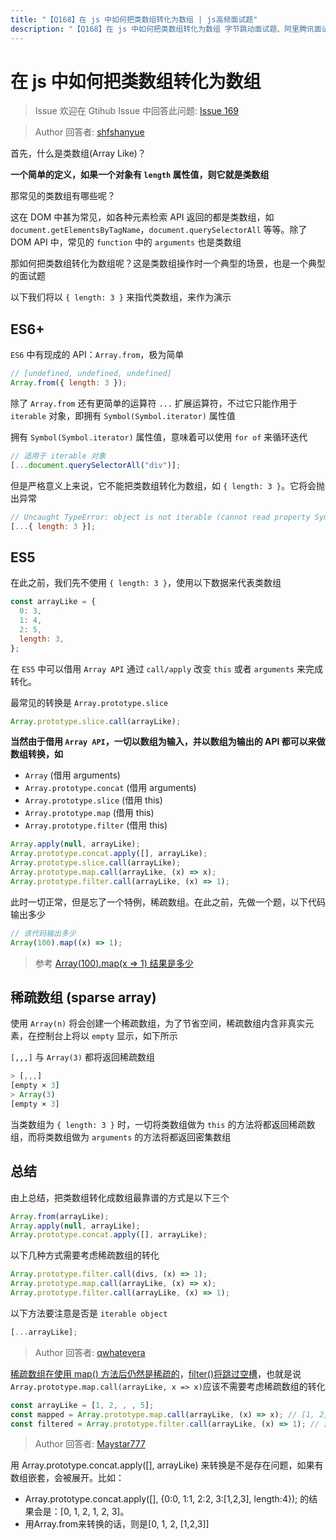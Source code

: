 ```yaml
---
title: "【Q168】在 js 中如何把类数组转化为数组 | js高频面试题"
description: "【Q168】在 js 中如何把类数组转化为数组 字节跳动面试题、阿里腾讯面试题、美团小米面试题。"
---
```


# 在 js 中如何把类数组转化为数组

> Issue
> 欢迎在 Gtihub Issue 中回答此问题: [Issue 169](https://github.com/shfshanyue/Daily-Question/issues/169)

> Author
> 回答者: [shfshanyue](https://github.com/shfshanyue)

首先，什么是类数组(Array Like)？

**一个简单的定义，如果一个对象有 `length` 属性值，则它就是类数组**

那常见的类数组有哪些呢？

这在 DOM 中甚为常见，如各种元素检索 API 返回的都是类数组，如 `document.getElementsByTagName`，`document.querySelectorAll` 等等。除了 DOM API 中，常见的 `function` 中的 `arguments` 也是类数组

那如何把类数组转化为数组呢？这是类数组操作时一个典型的场景，也是一个典型的面试题

以下我们将以 `{ length: 3 }` 来指代类数组，来作为演示

<!--more-->

## ES6+

`ES6` 中有现成的 API：`Array.from`，极为简单

```js
// [undefined, undefined, undefined]
Array.from({ length: 3 });
```

除了 `Array.from` 还有更简单的运算符 `...` 扩展运算符，不过它只能作用于 `iterable` 对象，即拥有 `Symbol(Symbol.iterator)` 属性值

拥有 `Symbol(Symbol.iterator)` 属性值，意味着可以使用 `for of` 来循环迭代

```js
// 适用于 iterable 对象
[...document.querySelectorAll("div")];
```

但是严格意义上来说，它不能把类数组转化为数组，如 `{ length: 3 }`。它将会抛出异常

```js
// Uncaught TypeError: object is not iterable (cannot read property Symbol(Symbol.iterator))
[...{ length: 3 }];
```

## ES5

在此之前，我们先不使用 `{ length: 3 }`，使用以下数据来代表类数组

```js
const arrayLike = {
  0: 3,
  1: 4,
  2: 5,
  length: 3,
};
```

在 `ES5` 中可以借用 `Array API` 通过 `call/apply` 改变 `this` 或者 `arguments` 来完成转化。

最常见的转换是 `Array.prototype.slice`

```js
Array.prototype.slice.call(arrayLike);
```

**当然由于借用 `Array API`，一切以数组为输入，并以数组为输出的 API 都可以来做数组转换，如**

- `Array` (借用 arguments)
- `Array.prototype.concat` (借用 arguments)
- `Array.prototype.slice` (借用 this)
- `Array.prototype.map` (借用 this)
- `Array.prototype.filter` (借用 this)

```js
Array.apply(null, arrayLike);
Array.prototype.concat.apply([], arrayLike);
Array.prototype.slice.call(arrayLike);
Array.prototype.map.call(arrayLike, (x) => x);
Array.prototype.filter.call(arrayLike, (x) => 1);
```

此时一切正常，但是忘了一个特例，稀疏数组。在此之前，先做一个题，以下代码输出多少

```js
// 该代码输出多少
Array(100).map((x) => 1);
```

> 参考 [Array(100).map(x => 1) 结果是多少](https://github.com/shfshanyue/Daily-Question/issues/170)

## 稀疏数组 (sparse array)

使用 `Array(n)` 将会创建一个稀疏数组，为了节省空间，稀疏数组内含非真实元素，在控制台上将以 `empty` 显示，如下所示

`[,,,]` 与 `Array(3)` 都将返回稀疏数组

```js
> [,,,]
[empty × 3]
> Array(3)
[empty × 3]
```

当类数组为 `{ length: 3 }` 时，一切将类数组做为 `this` 的方法将都返回稀疏数组，而将类数组做为 `arguments` 的方法将都返回密集数组

## 总结

由上总结，把类数组转化成数组最靠谱的方式是以下三个

```js
Array.from(arrayLike);
Array.apply(null, arrayLike);
Array.prototype.concat.apply([], arrayLike);
```

以下几种方式需要考虑稀疏数组的转化

```js
Array.prototype.filter.call(divs, (x) => 1);
Array.prototype.map.call(arrayLike, (x) => x);
Array.prototype.filter.call(arrayLike, (x) => 1);
```

以下方法要注意是否是 `iterable object`

```js
[...arrayLike];
```

> Author
> 回答者: [qwhatevera](https://github.com/qwhatevera)

[稀疏数组在使用 map() 方法后仍然是稀疏的](https://developer.mozilla.org/zh-CN/docs/Web/JavaScript/Reference/Global_Objects/Array/map#%E5%9C%A8%E7%A8%80%E7%96%8F%E6%95%B0%E7%BB%84%E4%B8%8A%E4%BD%BF%E7%94%A8_map)，[filter()将跳过空槽](https://developer.mozilla.org/zh-CN/docs/Web/JavaScript/Reference/Global_Objects/Array/filter#%E5%9C%A8%E7%A8%80%E7%96%8F%E6%95%B0%E7%BB%84%E4%B8%8A%E4%BD%BF%E7%94%A8_filter)，也就是说`Array.prototype.map.call(arrayLike, x => x)`应该不需要考虑稀疏数组的转化

```javascript
const arrayLike = [1, 2, , , 5];
const mapped = Array.prototype.map.call(arrayLike, (x) => x); // [1, 2, empty × 2, 5]
const filtered = Array.prototype.filter.call(arrayLike, (x) => 1); // [1, 2, 5]
```

> Author
> 回答者: [Maystar777](https://github.com/Maystar777)

用 Array.prototype.concat.apply([], arrayLike) 来转换是不是存在问题，如果有数组嵌套，会被展开。比如：

- Array.prototype.concat.apply([], {0:0, 1:1, 2:2, 3:[1,2,3], length:4}); 的结果会是：[0, 1, 2, 1, 2, 3]。
- 用Array.from来转换的话，则是[0, 1, 2, [1,2,3]]
